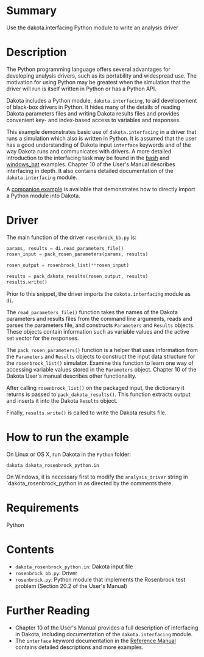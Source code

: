 # Summary

Use the dakota.interfacing Python module to write an analysis driver

# Description

The Python programming language offers several advantages for developing analysis drivers,
such as its portability and widespread use. The motivation for using Python may be greatest
when the simulation that the driver will run is itself written in Python or has a Python API.

Dakota includes a Python module, `dakota.interfacing`, to aid developement of black-box drivers
in Python. It hides many of the details of reading Dakota parameters files and writing Dakota results
files and provides convenient key- and index-based access to variables and responses.

This example demonstrates basic use of `dakota.interfacing` in a driver that runs a simulation which
also is written in Python. It is assumed that the user has a good understanding of Dakota input
`interface` keywords and of the way Dakota runs and communicates with drivers. A more detailed 
introduction to the interfacing task may be found in the [bash](../bash/) and
[windows_bat](../windows_bat/) examples. Chapter 10 of the User's  Manual describes
interfacing in depth. It also contains detailed documentation of the `dakota.interfacing` module.

A [companion example](../linked) is available that demonstrates how to directly import a Python module
into Dakota.

# Driver

The main function of the driver `rosenbrock_bb.py` is:

```python
params, results = di.read_parameters_file()
rosen_input = pack_rosen_parameters(params, results)

rosen_output = rosenbrock_list(**rosen_input)
    
results = pack_dakota_results(rosen_output, results)
results.write()
```

Prior to this snippet, the driver imports the `dakota.interfacing` module as `di`.

The `read_parameters_file()` function takes the names of the Dakota parameters and results files
from the command line arguments, reads and parses the parameters file, and constructs `Parameters`
and `Results` objects. These objects contain information such as variable values and the active set
vector for the responses.

The `pack_rosen_parameters()` function is a helper that uses information from the `Parameters` and
`Results` objects to construct the input data structure for the `rosenbrock_list()` simulator. Examine
this function to learn one way of accessing variable values stored in the `Parameters` object. Chapter
10 of the Dakota User's manual describes other functionality.

After calling `rosenbrock_list()` on the packaged input, the dictionary it returns is passed to
`pack_dakota_results()`. This function extracts output and inserts it into the Dakota `Results` object.

Finally, `results.write()` is called to write the Dakota results file.


# How to run the example

On Linux or OS X, run Dakota in the `Python` folder:

`dakota dakota_rosenbrock_python.in`

On Windows, it is necessary first to modify the `analysis_driver` string in `dakota_rosenbrock_python.in as
directed by the comments there.

# Requirements

Python

# Contents

* `dakota_rosenbrock_python.in`: Dakota input file
* `rosenbrock_bb.py`: Driver
* `rosenbrock.py`:  Python module that implements the Rosenbrock test problem (Section 20.2 of the User's Manual)

# Further Reading

* Chapter 10 of the User's Manual provides a full description of interfacing in Dakota, including documentation 
  of the `dakota.interfacing` module.
* The `interface` keyword documentation in the [Reference Manual](https://dakota.sandia.gov//sites/default/files/docs/latest_release/html-ref/interface.html)
  contains detailed descriptions and more examples.

